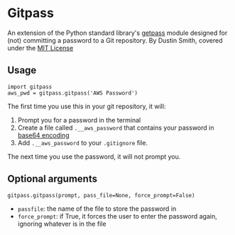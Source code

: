 
# Gitpass

An extension of the Python standard library's [getpass](http://docs.python.org/library/getpass.html) module designed for
(not) committing a password to a Git repository.  By Dustin Smith,
covered under the [MIT License](http://opensource.org/licenses/mit-license.php)

## Usage

    import gitpass
    aws_pwd = gitpass.gitpass('AWS Password')

The first time you use this in your git repository, it will:

  1. Prompt you for a password in the terminal
  2. Create a file called `.__aws_password` that contains your password
     in [base64 encoding](http://docs.python.org/library/base64.html)
  3. Add `.__aws_password` to your `.gitignore` file.  

The next time you use the password, it will not prompt you.

## Optional arguments

`gitpass.gitpass(prompt, pass_file=None, force_prompt=False)`

 - `passfile`: the name of the file to store the password in
 - `force_prompt`: if True, it forces the user to enter the password
   again, ignoring whatever is in the file

